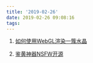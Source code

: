```yaml
---
title: '2019-02-26'
date: 2019-02-26 09:08:16
tags:
---
```



1. [如何使用WebGL渲染一簇水晶](https://juejin.im/post/5c7290b36fb9a049b07dfb98)

2. [鉴黄神器NSFW开源](https://mp.weixin.qq.com/s/6t7XKYCtY_O_593QVvaQbg)
